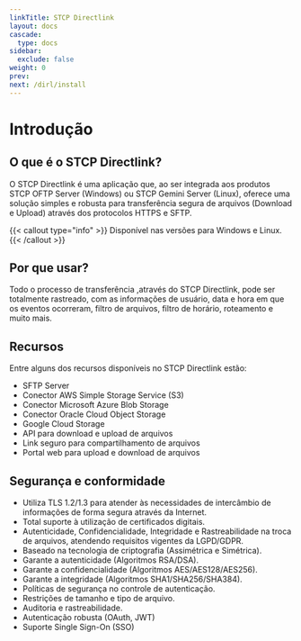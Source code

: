 ```yaml
---
linkTitle: STCP Directlink
layout: docs
cascade:
  type: docs
sidebar:
  exclude: false
weight: 0
prev: 
next: /dirl/install
---
```

# Introdução

## O que é o STCP Directlink?

O STCP Directlink é uma aplicação que, ao ser integrada aos produtos STCP OFTP Server (Windows) ou STCP Gemini Server (Linux), oferece uma solução simples e robusta para transferência segura de arquivos (Download e Upload) através dos protocolos HTTPS e SFTP.

{{< callout type="info" >}}
  Disponível nas versões para Windows e Linux.
{{< /callout >}}

## Por que usar?

Todo o processo de transferência ,através do STCP Directlink, pode ser totalmente rastreado, com as informações de usuário, data e hora em que os eventos ocorreram, filtro de arquivos, filtro de horário, roteamento e muito mais.

## Recursos
Entre alguns dos recursos disponíveis no STCP Directlink estão:

- SFTP Server
- Conector AWS Simple Storage Service (S3)
- Conector Microsoft Azure Blob Storage
- Conector Oracle Cloud Object Storage
- Google Cloud Storage
- API para download e upload de arquivos
- Link seguro para compartilhamento de arquivos
- Portal web para upload e download de arquivos

## Segurança e conformidade

- Utiliza TLS 1.2/1.3 para atender às necessidades de intercâmbio de informações de forma segura através da Internet.
- Total suporte à utilização de certificados digitais.
- Autenticidade, Confidencialidade, Integridade e Rastreabilidade na troca de arquivos, atendendo requisitos vigentes da LGPD/GDPR​.
- Baseado na tecnologia de criptografia (Assimétrica e Simétrica).
- Garante a autenticidade (Algoritmos RSA/DSA).
- Garante a confidencialidade (Algoritmos AES/AES128/AES256).
- Garante a integridade (Algoritmos SHA1/SHA256/SHA384).
- Políticas de segurança no controle de autenticação.
- Restrições de tamanho e tipo de arquivo.
- Auditoria e rastreabilidade.
- Autenticação robusta (OAuth, JWT)
- Suporte Single Sign-On (SSO)

